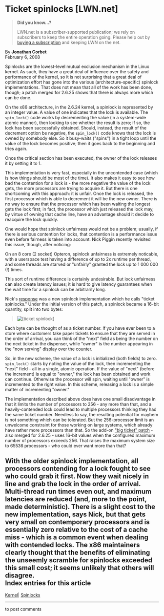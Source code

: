 # Ticket spinlocks [LWN.net]

> **Did you know...?**
> 
> LWN.net is a subscriber-supported publication; we rely on subscribers to keep the entire operation going. Please help out by [buying a subscription](/Promo/nst-nag4/subscribe) and keeping LWN on the net. 

By **Jonathan Corbet**  
February 6, 2008 

Spinlocks are the lowest-level mutual exclusion mechanism in the Linux kernel. As such, they have a great deal of influence over the safety and performance of the kernel, so it is not surprising that a great deal of optimization effort has gone into the various (architecture-specific) spinlock implementations. That does not mean that all of the work has been done, though; a patch merged for 2.6.25 shows that there is always more which can be done. 

On the x86 architecture, in the 2.6.24 kernel, a spinlock is represented by an integer value. A value of one indicates that the lock is available. The `spin_lock()` code works by decrementing the value (in a system-wide atomic manner), then looking to see whether the result is zero; if so, the lock has been successfully obtained. Should, instead, the result of the decrement option be negative, the `spin_lock()` code knows that the lock is owned by somebody else. So it busy-waits ("spins") in a tight loop until the value of the lock becomes positive; then it goes back to the beginning and tries again. 

Once the critical section has been executed, the owner of the lock releases it by setting it to 1. 

This implementation is very fast, especially in the uncontended case (which is how things should be most of the time). It also makes it easy to see how bad the contention for a lock is - the more negative the value of the lock gets, the more processors are trying to acquire it. But there is one shortcoming with this approach: it is unfair. Once the lock is released, the first processor which is able to decrement it will be the new owner. There is no way to ensure that the processor which has been waiting the longest gets the lock first; in fact, the processor which just released the lock may, by virtue of owning that cache line, have an advantage should it decide to reacquire the lock quickly. 

One would hope that spinlock unfairness would not be a problem; usually, if there is serious contention for locks, that contention is a performance issue even before fairness is taken into account. Nick Piggin recently revisited this issue, though, after noticing: 

On an 8 core (2 socket) Opteron, spinlock unfairness is extremely noticable, with a userspace test having a difference of up to 2x runtime per thread, and some threads are starved or "unfairly" granted the lock up to 1 000 000 (!) times. 

This sort of runtime difference is certainly undesirable. But lock unfairness can also create latency issues; it is hard to give latency guarantees when the wait time for a spinlock can be arbitrarily long. 

Nick's [response](http://git.kernel.org/?p=linux/kernel/git/torvalds/linux-2.6.git;a=commit;h=314cdbefd1fd0a7acf3780e9628465b77ea6a836) was a new spinlock implementation which he calls "ticket spinlocks." Under the initial version of this patch, a spinlock became a 16-bit quantity, split into two bytes: 

> ![\[ticket spinlock\]](https://static.lwn.net/images/ns/kernel/ticket-spinlock.png)

Each byte can be thought of as a ticket number. If you have ever been to a store where customers take paper tickets to ensure that they are served in the order of arrival, you can think of the "next" field as being the number on the next ticket in the dispenser, while "owner" is the number appearing in the "now serving" display over the counter. 

So, in the new scheme, the value of a lock is initialized (both fields) to zero. `spin_lock()` starts by noting the value of the lock, then incrementing the "next" field - all in a single, atomic operation. If the value of "next" (before the increment) is equal to "owner," the lock has been obtained and work can continue. Otherwise the processor will spin, waiting until "owner" is incremented to the right value. In this scheme, releasing a lock is a simple matter of incrementing "owner." 

The implementation described above does have one small disadvantage in that it limits the number of processors to 256 - any more than that, and a heavily-contended lock could lead to multiple processors thinking they had the same ticket number. Needless to say, the resulting potential for mayhem is not something which can be tolerated. But the 256-processor limit is an unwelcome constraint for those working on large systems, which already have rather more processors than that. So the add-on ["big ticket" patch](http://git.kernel.org/git/?p=linux/kernel/git/torvalds/linux-2.6.git;a=commit;h=3a556b26a2718e48aa2b6ce06ea4875ddcd0778e) \- also merged for 2.6.25 - uses 16-bit values when the configured maximum number of processors exceeds 256. That raises the maximum system size to 65536 processors - who could ever want more than that? 

With the older spinlock implementation, all processors contending for a lock fought to see who could grab it first. Now they wait nicely in line and grab the lock in the order of arrival. Multi-thread run times even out, and maximum latencies are reduced (and, more to the point, made deterministic). There is a slight cost to the new implementation, says Nick, but that gets very small on contemporary processors and is essentially zero relative to the cost of a cache miss - which is a common event when dealing with contended locks. The x86 maintainers clearly thought that the benefits of eliminating the unseemly scramble for spinlocks exceeded this small cost; it seems unlikely that others will disagree.  
Index entries for this article  
---  
[Kernel](/Kernel/Index)| [Spinlocks](/Kernel/Index#Spinlocks)  
  


* * *

to post comments 
